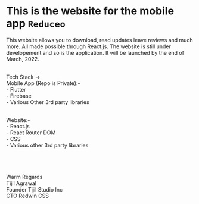 # This is the website for the mobile app `Reduceo`

This website allows you to download, read updates leave reviews and much more. All made possible through React.js. The website is still under developement and so is the application. It will be launched by the end of March, 2022. 


  <br>Tech Stack -> 
  <br> Mobile App (Repo is Private):-
    <br>  - Flutter 
       <br> - Firebase 
   <br>     - Various Other 3rd party libraries 
  
   <br>  Website:-
     <br>   - React.js 
     <br>   - React Router DOM 
    <br>    - CSS 
    <br>    - Various other 3rd party libraries
  <br>      
  <br>      
  <br>Warm Regards 
  <br>Tijil Agrawal 
  <br>Founder Tijil Studio Inc 
  <br>CTO Redwin CSS


